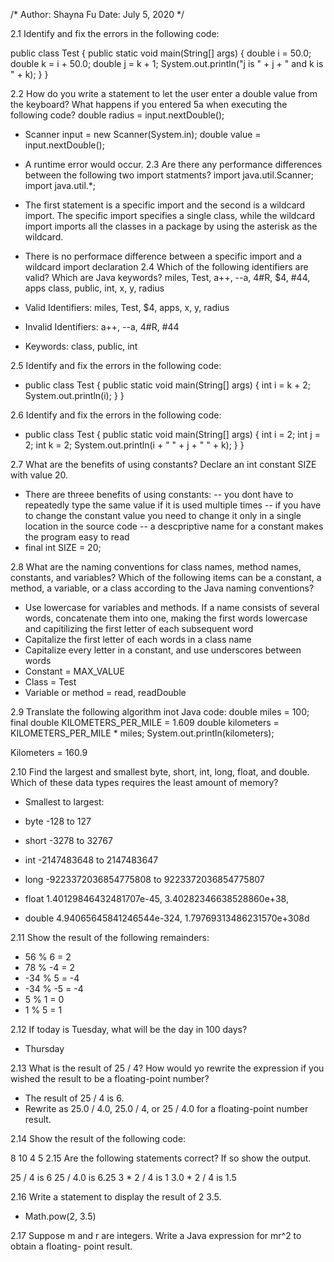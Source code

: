 /* Author: Shayna Fu Date: July 5, 2020 */

2.1 
Identify and fix the errors in the following code:

public class Test { public static void main(String[] args) { double i = 50.0; double k = i + 50.0; double j = k + 1; System.out.println("j is " + j + " and k is " + k); } }

2.2 
How do you write a statement to let the user enter a double value from the keyboard? What happens if you entered 5a when executing the following code? double radius = input.nextDouble();

- Scanner input = new Scanner(System.in); double value = input.nextDouble();
- A runtime error would occur.
2.3 
Are there any performance differences between the following two import statments? import java.util.Scanner; import java.util.*;

- The first statement is a specific import and the second is a wildcard import. The specific import specifies a single   class, while the wildcard import imports all the classes in a package by using the asterisk as the wildcard.
- There is no performace difference between a specific import and a wildcard import declaration
2.4
Which of the following identifiers are valid? Which are Java keywords? miles, Test, a++, --a, 4#R, $4, #44, apps class, public, int, x, y, radius

- Valid Identifiers: miles, Test, $4, apps, x, y, radius
- Invalid Identifiers: a++, --a, 4#R, #44
- Keywords: class, public, int

2.5 
Identify and fix the errors in the following code:

- public class Test { public static void main(String[] args) { int i = k + 2; System.out.println(i); } }

2.6
Identify and fix the errors in the following code:

- public class Test { public static void main(String[] args) { int i = 2; int j = 2; int k = 2; System.out.println(i +  " " + j + " " + k); } }

2.7
What are the benefits of using constants? Declare an int constant SIZE with value 20.

- There are threee benefits of using constants:
  -- you dont have to repeatedly type the same value if it is used multiple times
  -- if you have to change the constant value you need to change it only in a single location in the source code
  -- a descpriptive name for a constant makes the program easy to read
- final int SIZE = 20;

2.8
What are the naming conventions for class names, method names, constants, and variables? Which of the following items can be a constant, a method, a variable, or a class according to the Java naming conventions?

- Use lowercase for variables and methods. If a name consists of several words, concatenate them into one, making the   first words lowercase and capitilizing the first letter of each subsequent word
- Capitalize the first letter of each words in a class name
- Capitalize every letter in a constant, and use underscores between words
- Constant = MAX_VALUE
- Class = Test
- Variable or method = read, readDouble

2.9
Translate the following algorithm inot Java code:
double miles = 100; final double KILOMETERS_PER_MILE = 1.609 double kilometers = KILOMETERS_PER_MILE * miles;   System.out.println(kilometers);

Kilometers = 160.9

2.10 
Find the largest and smallest byte, short, int, long, float, and double. Which of these data types requires the least amount of memory?

- Smallest to largest:

- byte -128 to 127

- short -3278 to 32767

- int -2147483648 to 2147483647

- long -9223372036854775808 to 9223372036854775807

- float 1.40129846432481707e-45, 3.40282346638528860e+38,

- double 4.94065645841246544e-324, 1.79769313486231570e+308d

2.11 
Show the result of the following remainders:

- 56 % 6 = 2
- 78 % -4 = 2
- -34 % 5 = -4
- -34 % -5 = -4
- 5 % 1 = 0
- 1 % 5 = 1

2.12 
If today is Tuesday, what will be the day in 100 days?

- Thursday

2.13
What is the result of 25 / 4? How would yo rewrite the expression if you wished the result to be a floating-point number?

- The result of 25 / 4 is 6.
- Rewrite as 25.0 / 4.0, 25.0 / 4, or 25 / 4.0 for a floating-point number result.

2.14 
Show the result of the following code:

8 10 4 5 2.15 Are the following statements correct? If so show the output.

25 / 4 is 6 25 / 4.0 is 6.25 3 * 2 / 4 is 1 3.0 * 2 / 4 is 1.5

2.16
Write a statement to display the result of 2 3.5.

- Math.pow(2, 3.5)

2.17 
Suppose m and r are integers. Write a Java expression for mr^2 to obtain a floating- point result.
